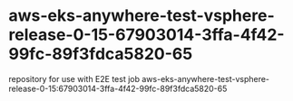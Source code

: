 # aws-eks-anywhere-test-vsphere-release-0-15-67903014-3ffa-4f42-99fc-89f3fdca5820-65
repository for use with E2E test job aws-eks-anywhere-test-vsphere-release-0-15:67903014-3ffa-4f42-99fc-89f3fdca5820-65
